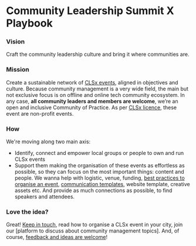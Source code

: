 # Community Leadership Summit X Playbook

### Vision

Craft the community leadership culture and bring it where communities are.

### Mission

Create a sustainable network of [CLSx events](http://www.communityleadershipsummit.com/clsx/license/), aligned in objectives and culture. Because community management is a very wide field, the main but not exclusive focus is on offline and online tech community ecosystem. In any case, **all community leaders and members are welcome**, we’re an open and inclusive Community of Practice. As per [CLSx licence](http://www.communityleadershipsummit.com/clsx/license/), these event are non-profit events.

### How

We're moving along two main axis:

* Identify, connect and empower local groups or people to own and run CLSx events
* Support them making the organisation of these events as effortless as possible, so they can focus on the most important things: content and people. We wanna help with logistic, venue, funding, [best practices to organise an event](clsx-in-a-box.md), [communication templates](/comms-template.md), website template, creative assets etc. And provide as much connections as possible, to find speakers and attendees.

### Love the idea?

Great! [Keep in touch](slack_or_forum), read how to organise a CLSx event in your city, join our \[platform to discuss about community management topics\]. And, of course, [feedback and ideas are welcome](contact_us)!

